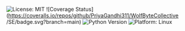 
![License: MIT](https://img.shields.io/badge/License-MIT-green.svg)
![Coverage Status](https://coveralls.io/repos/github/PriyaGandhi311/WolfByteCollective
/SE/badge.svg?branch=main)
![Python Version](https://img.shields.io/badge/Python-3.13-blue.svg)
![Platform: Linux](https://img.shields.io/badge/Platform-Linux-green.svg)
